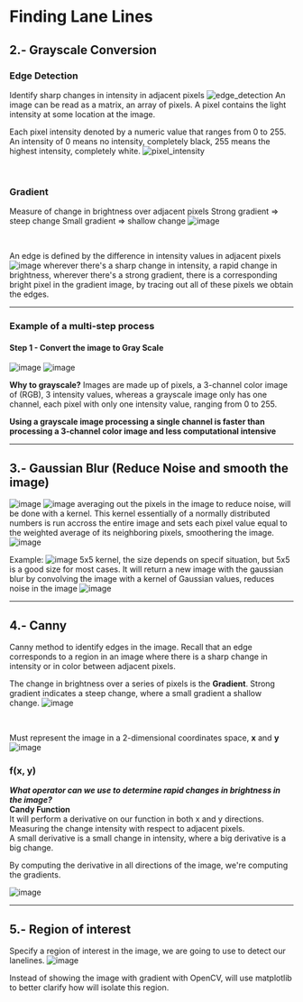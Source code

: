 # Finding Lane Lines
## 2.- Grayscale Conversion
### Edge Detection
Identify sharp changes in intensity in adjacent pixels
![edge_detection](/computer-vision/static/MD/edge_detection.png)
An image can be read as a matrix, an array of pixels.
A pixel contains the light intensity at some location at the image.

Each pixel intensity denoted by a numeric value that ranges from 0 to 255.
An intensity of 0 means no intensity, completely black,
255 means the highest intensity, completely white.
![pixel_intensity](/computer-vision/static/MD/pixel_intensity.png)

<br>

### Gradient
Measure of change in brightness over adjacent pixels
Strong gradient => steep change
Small gradient => shallow change
![image](/computer-vision/static/MD/gradient.png)

<br>

An edge is defined by the difference in intensity values in adjacent pixels 
![image](/computer-vision/static/MD/original-to-gradient.png)
wherever there's a sharp change in intensity, a rapid change in brightness, wherever there's a strong gradient, there is a corresponding bright pixel in the gradient image, by tracing out all of these pixels we obtain the edges.

---

### Example of a multi-step process
#### Step 1 - Convert the image to Gray Scale
![image](/computer-vision/static/test_lane_02.png)
![image](/computer-vision/static/MD/original-to-gray-scale.png)

**Why to grayscale?**
Images are made up of pixels, a 3-channel color image of (RGB), 3 intensity values, whereas a grayscale image only has one channel, each pixel with only one intensity value, ranging from 0 to 255.

**Using a grayscale image processing a single channel is faster than processing a 3-channel color image and less computational intensive**

---
## 3.- Gaussian Blur (Reduce Noise and smooth the image)
![image](/computer-vision/static/MD/gaussian-example.png)
![image](/computer-vision/static/MD/grayscale-image-pixels.png)
averaging out the pixels in the image to reduce noise, will be done with a kernel.
This kernel essentially of a normally distributed numbers is run accross the entire image and sets each pixel value equal to the weighted average of its neighboring pixels, smoothering the image.
![image](/computer-vision/static/MD/kernel.png)

Example:
![image](/computer-vision/static/MD/gaussian-kernel.png)
5x5 kernel, the size depends on specif situation, but 5x5 is a good size for most cases.
It will return a new image with the gaussian blur by convolving the image with a kernel of Gaussian values, reduces noise in the image
![image](/computer-vision/static/MD/gaussian-kernel-02.png)

---

## 4.- Canny
Canny method to identify edges in the image.
Recall that an edge corresponds to a region in an image where there is a sharp change in intensity or in color between adjacent pixels.

The change in brightness over a series of pixels is the **Gradient**.
Strong gradient indicates a steep change, where a small gradient a shallow change. 
![image](/computer-vision/static/MD/gradient-change.png)

<br>

Must represent the image in a 2-dimensional coordinates space, **x** and **y**
![image](/computer-vision/static/MD/x%20and%20y%20in%20gradient.png)

### f(x, y)
___What operator can we use to determine rapid changes in brightness in the image?___
<br>
**Candy Function**
<br>
It will perform a derivative on our function in both x and y directions.
Measuring the change intensity with respect to adjacent pixels. <br>
A small derivative is a small change in intensity, where a big derivative is a big change. <br>

By computing the derivative in all directions of the image, we're computing the gradients.

![image](/computer-vision/static/MD/canny_function_example.png)

---

## 5.-  Region of interest
Specify a region of interest in the image, we are going to use to detect our lanelines.
![image](/computer-vision/static/MD/region_of_interest.png)

Instead of showing the image with gradient with OpenCV, will use matplotlib to better clarify how will isolate this region.